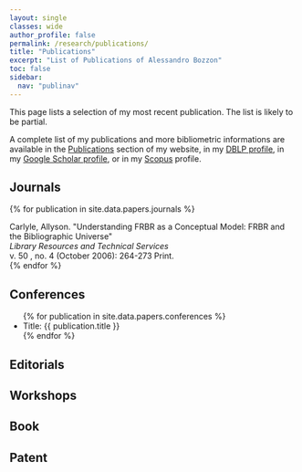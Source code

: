 ```yaml
---
layout: single
classes: wide
author_profile: false
permalink: /research/publications/
title: "Publications"
excerpt: "List of Publications of Alessandro Bozzon"
toc: false
sidebar:
  nav: "publinav"
---
```


This page lists a selection of my most recent publication. The list is likely to be partial. 

A complete list of my publications and more bibliometric informations are available in the [Publications](/research/publications) section of my website, in my [DBLP profile](http://www.informatik.uni-trier.de/~ley/db/indices/a-tree/b/Bozzon:Alessandro.html),  in my [Google Scholar profile](http://bit.ly/BozzonScholarProfile), or in my [Scopus](http://bit.ly/BozzonScopusProfile) profile.

## Journals

{% for publication in site.data.papers.journals %}
<div itemscope itemtype="http://schema.org/ScholarlyArticle">
  <span itemprop="author">Carlyle, Allyson.</span>
  "<span itemprop="name">Understanding FRBR as a Conceptual Model: FRBR
    and the Bibliographic Universe</span>"
  <div itemprop="isPartOf" itemscope itemtype="http://schema.org/Periodical">
    <em><span itemprop="name">Library Resources and Technical Services</span></em>
  </div>
  <span itemprop="isPartOf" itemscope itemtype="http://schema.org/PublicationVolume">
    v. <span itemprop="volumeNumber">50</span>
  </span>,
  <span itemprop="isPartOf" itemscope itemtype="http://schema.org/PublicationIssue">
    no. <span itemprop="issueNumber">4</span>
    (<time datetime="2006-10" itemprop="datePublished">October 2006</time>):
  </span>
  <span itemprop="pageStart">264</span>-<span itemprop="pageEnd">273</span>
Print.</div>
{% endfor %}


## Conferences
<ul>
{% for publication in site.data.papers.conferences %}
    <li>Title: {{ publication.title }}</li>   
{% endfor %}
</ul>

## Editorials

## Workshops

## Book

## Patent
